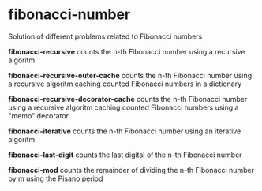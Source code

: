 # fibonacci-number
Solution of different problems related to Fibonacci numbers

<b>fibonacci-recursive</b> counts the n-th Fibonacci number using a recursive algoritm

<b>fibonacci-recursive-outer-cache</b> counts the n-th Fibonacci number using a recursive algoritm caching counted Fibonacci numbers in a dictionary

<b>fibonacci-recursive-decorator-cache</b> counts the n-th Fibonacci number using a recursive algoritm caching counted Fibonacci numbers using a "memo" decorator

<b>fibonacci-iterative</b> counts the n-th Fibonacci number using an iterative algoritm

<b>fibonacci-last-digit</b> counts the last digital of the n-th Fibonacci number

<b>fibonacci-mod</b> counts the remainder of dividing the n-th Fibonacci number by m using the Pisano period
